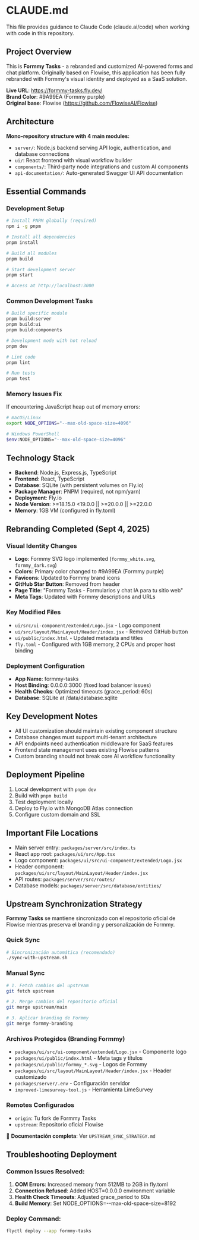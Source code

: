 # CLAUDE.md

This file provides guidance to Claude Code (claude.ai/code) when working with code in this repository.

## Project Overview

This is **Formmy Tasks** - a rebranded and customized AI-powered forms and chat platform. Originally based on Flowise, this application has been fully rebranded with Formmy's visual identity and deployed as a SaaS solution.

**Live URL**: https://formmy-tasks.fly.dev/  
**Brand Color**: #9A99EA (Formmy purple)  
**Original base**: Flowise (https://github.com/FlowiseAI/Flowise)

## Architecture

**Mono-repository structure with 4 main modules:**

- `server/`: Node.js backend serving API logic, authentication, and database connections
- `ui/`: React frontend with visual workflow builder
- `components/`: Third-party node integrations and custom AI components  
- `api-documentation/`: Auto-generated Swagger UI API documentation

## Essential Commands

### Development Setup
```bash
# Install PNPM globally (required)
npm i -g pnpm

# Install all dependencies
pnpm install

# Build all modules
pnpm build

# Start development server
pnpm start

# Access at http://localhost:3000
```

### Common Development Tasks
```bash
# Build specific module
pnpm build:server
pnpm build:ui
pnpm build:components

# Development mode with hot reload
pnpm dev

# Lint code
pnpm lint

# Run tests
pnpm test
```

### Memory Issues Fix
If encountering JavaScript heap out of memory errors:
```bash
# macOS/Linux
export NODE_OPTIONS="--max-old-space-size=4096"

# Windows PowerShell  
$env:NODE_OPTIONS="--max-old-space-size=4096"
```

## Technology Stack

- **Backend**: Node.js, Express.js, TypeScript
- **Frontend**: React, TypeScript  
- **Database**: SQLite (with persistent volumes on Fly.io)
- **Package Manager**: PNPM (required, not npm/yarn)
- **Deployment**: Fly.io
- **Node Version**: >=18.15.0 <19.0.0 || >=20.0.0 || >=22.0.0
- **Memory**: 1GB VM (configured in fly.toml)

## Rebranding Completed (Sept 4, 2025)

### Visual Identity Changes
- **Logo**: Formmy SVG logo implemented (`formmy_white.svg`, `formmy_dark.svg`)
- **Colors**: Primary color changed to #9A99EA (Formmy purple)
- **Favicons**: Updated to Formmy brand icons
- **GitHub Star Button**: Removed from header
- **Page Title**: "Formmy Tasks - Formularios y chat IA para tu sitio web"
- **Meta Tags**: Updated with Formmy descriptions and URLs

### Key Modified Files
- `ui/src/ui-component/extended/Logo.jsx` - Logo component
- `ui/src/layout/MainLayout/Header/index.jsx` - Removed GitHub button
- `ui/public/index.html` - Updated metadata and titles
- `fly.toml` - Configured with 1GB memory, 2 CPUs and proper host binding

### Deployment Configuration
- **App Name**: formmy-tasks
- **Host Binding**: 0.0.0.0:3000 (fixed load balancer issues)
- **Health Checks**: Optimized timeouts (grace_period: 60s)
- **Database**: SQLite at /data/database.sqlite

## Key Development Notes

- All UI customization should maintain existing component structure
- Database changes must support multi-tenant architecture
- API endpoints need authentication middleware for SaaS features
- Frontend state management uses existing Flowise patterns
- Custom branding should not break core AI workflow functionality

## Deployment Pipeline

1. Local development with `pnpm dev`
2. Build with `pnpm build` 
3. Test deployment locally
4. Deploy to Fly.io with MongoDB Atlas connection
5. Configure custom domain and SSL

## Important File Locations

- Main server entry: `packages/server/src/index.ts`
- React app root: `packages/ui/src/App.tsx`
- Logo component: `packages/ui/src/ui-component/extended/Logo.jsx`
- Header component: `packages/ui/src/layout/MainLayout/Header/index.jsx`
- API routes: `packages/server/src/routes/`
- Database models: `packages/server/src/database/entities/`

## Upstream Synchronization Strategy

**Formmy Tasks** se mantiene sincronizado con el repositorio oficial de Flowise mientras preserva el branding y personalización de Formmy.

### Quick Sync
```bash
# Sincronización automática (recomendado)
./sync-with-upstream.sh
```

### Manual Sync
```bash
# 1. Fetch cambios del upstream
git fetch upstream

# 2. Merge cambios del repositorio oficial
git merge upstream/main

# 3. Aplicar branding de Formmy
git merge formmy-branding
```

### Archivos Protegidos (Branding Formmy)
- `packages/ui/src/ui-component/extended/Logo.jsx` - Componente logo
- `packages/ui/public/index.html` - Meta tags y títulos
- `packages/ui/public/formmy_*.svg` - Logos de Formmy
- `packages/ui/src/layout/MainLayout/Header/index.jsx` - Header customizado
- `packages/server/.env` - Configuración servidor
- `improved-limesurvey-tool.js` - Herramienta LimeSurvey

### Remotes Configurados
- `origin`: Tu fork de Formmy Tasks
- `upstream`: Repositorio oficial Flowise

📖 **Documentación completa**: Ver `UPSTREAM_SYNC_STRATEGY.md`

## Troubleshooting Deployment

### Common Issues Resolved:
1. **OOM Errors**: Increased memory from 512MB to 2GB in fly.toml
2. **Connection Refused**: Added HOST=0.0.0.0 environment variable
3. **Health Check Timeouts**: Adjusted grace_period to 60s
4. **Build Memory**: Set NODE_OPTIONS=--max-old-space-size=8192

### Deploy Command:
```bash
flyctl deploy --app formmy-tasks
```